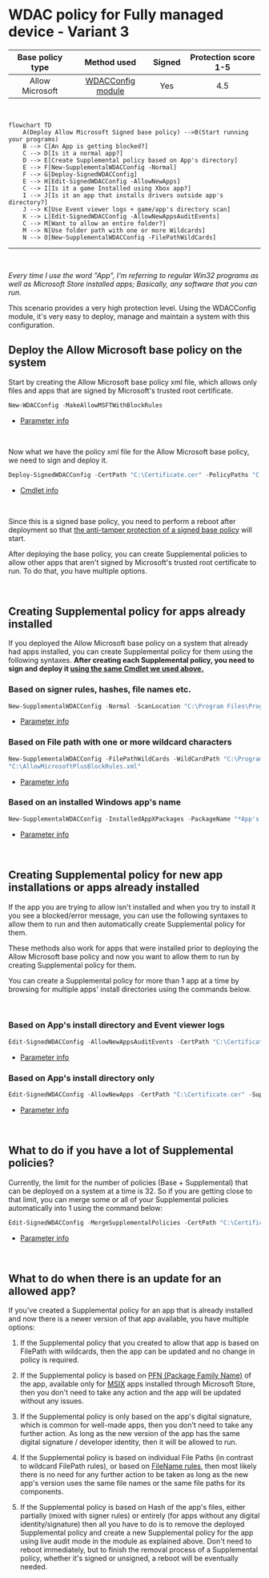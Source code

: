 # WDAC policy for Fully managed device - Variant 3

| Base policy type|Method used|Signed | Protection score 1-5 |
| :-------------: | :-------------: | :-------------: | :-------------: |
| Allow Microsoft | [WDACConfig module](https://github.com/HotCakeX/Harden-Windows-Security/wiki/WDACConfig) | Yes | 4.5 |

<br>

```mermaid
flowchart TD
    A(Deploy Allow Microsoft Signed base policy) -->B(Start running your programs)
    B --> C[An App is getting blocked?]
    C --> D[Is it a normal app?]
    D --> E[Create Supplemental policy based on App's directory]
    E --> F[New-SupplementalWDACConfig -Normal]
    F --> G[Deploy-SignedWDACConfig]
    E --> H[Edit-SignedWDACConfig -AllowNewApps]
    C --> I[Is it a game Installed using Xbox app?]
    I --> J[Is it an app that installs drivers outside app's directory?]
    J --> K[Use Event viewer logs + game/app's directory scan]
    K --> L[Edit-SignedWDACConfig -AllowNewAppsAuditEvents]
    C --> M[Want to allow an entire folder?]
    M --> N[Use folder path with one or more Wildcards]
    N --> O[New-SupplementalWDACConfig -FilePathWildCards]
```

---

<br>

*Every time I use the word "App", I'm referring to regular Win32 programs as well as Microsoft Store installed apps; Basically, any software that you can run.*

This scenario provides a very high protection level. Using the WDACConfig module, it's very easy to deploy, manage and maintain a system with this configuration.

## Deploy the Allow Microsoft base policy on the system

Start by creating the Allow Microsoft base policy xml file, which allows only files and apps that are signed by Microsoft's trusted root certificate.

```powershell
New-WDACConfig -MakeAllowMSFTWithBlockRules
```

* [Parameter info](https://github.com/HotCakeX/Harden-Windows-Security/wiki/New-WDACConfig#new-wdacconfig--makeallowmsftwithblockrules)

<br>

Now what we have the policy xml file for the Allow Microsoft base policy, we need to sign and deploy it.

```powershell
Deploy-SignedWDACConfig -CertPath "C:\Certificate.cer" -PolicyPaths "C:\AllowMicrosoftPlusBlockRules.xml" -CertCN "WDAC Certificate" -Deploy
```

* [Cmdlet info](https://github.com/HotCakeX/Harden-Windows-Security/wiki/Deploy-SignedWDACConfig)

<br>

Since this is a signed base policy, you need to perform a reboot after deployment so that [the anti-tamper protection of a signed base policy](https://github.com/HotCakeX/Harden-Windows-Security/wiki/How-to-Create-and-Deploy-a-Signed-WDAC-Policy-Windows-Defender-Application-Control#if-someone-forcefully-deletes-the-deployed-wdac-policy-file) will start.

After deploying the base policy, you can create Supplemental policies to allow other apps that aren't signed by Microsoft's trusted root certificate to run. To do that, you have multiple options.

<br>

## Creating Supplemental policy for apps already installed

If you deployed the Allow Microsoft base policy on a system that already had apps installed, you can create Supplemental policy for them using the following syntaxes. **After creating each Supplemental policy, you need to sign and deploy it [using the same Cmdlet we used above.](https://github.com/HotCakeX/Harden-Windows-Security/wiki/Deploy-SignedWDACConfig)**

### Based on signer rules, hashes, file names etc.

```powershell
New-SupplementalWDACConfig -Normal -ScanLocation "C:\Program Files\Program" -SuppPolicyName "App's Name" -PolicyPath "C:\AllowMicrosoftPlusBlockRules.xml"
```

* [Parameter info](https://github.com/HotCakeX/Harden-Windows-Security/wiki/New-SupplementalWDACConfig#new-supplementalwdacconfig--normal)

### Based on File path with one or more wildcard characters

```powershell
New-SupplementalWDACConfig -FilePathWildCards -WildCardPath "C:\Program Files\Program\*" -SuppPolicyName "App's Name" -PolicyPath
"C:\AllowMicrosoftPlusBlockRules.xml"
```

* [Parameter info](https://github.com/HotCakeX/Harden-Windows-Security/wiki/New-SupplementalWDACConfig#new-supplementalwdacconfig--filepathwildcards)

### Based on an installed Windows app's name

```powershell
New-SupplementalWDACConfig -InstalledAppXPackages -PackageName "*App's name*" -SuppPolicyName "App's name" -PolicyPath "C:\AllowMicrosoftPlusBlockRules.xml"
```

* [Parameter info](https://github.com/HotCakeX/Harden-Windows-Security/wiki/New-SupplementalWDACConfig#new-supplementalwdacconfig--installedappxpackages)

<br>

## Creating Supplemental policy for new app installations or apps already installed

If the app you are trying to allow isn't installed and when you try to install it you see a blocked/error message, you can use the following syntaxes to allow them to run and then automatically create Supplemental policy for them.

These methods also work for apps that were installed prior to deploying the Allow Microsoft base policy and now you want to allow them to run by creating Supplemental policy for them.

You can create a Supplemental policy for more than 1 app at a time by browsing for multiple apps' install directories using the commands below.

<br>

### Based on App's install directory and Event viewer logs

```powershell
Edit-SignedWDACConfig -AllowNewAppsAuditEvents -CertPath "C:\Certificate.cer" -SuppPolicyName "App's Name" -PolicyPaths "C:\AllowMicrosoftPlusBlockRules.xml" -CertCN "WDAC Certificate" -LogSize 20MB
```

* [Parameter info](https://github.com/HotCakeX/Harden-Windows-Security/wiki/Edit-SignedWDACConfig#edit-signedwdacconfig--allownewappsauditevents)

### Based on App's install directory only

```powershell
Edit-SignedWDACConfig -AllowNewApps -CertPath "C:\Certificate.cer" -SuppPolicyName "App's Name" -PolicyPaths "C:\AllowMicrosoftPlusBlockRules.xml" -CertCN "WDAC Certificate"
```

* [Parameter info](https://github.com/HotCakeX/Harden-Windows-Security/wiki/Edit-SignedWDACConfig#edit-signedwdacconfig--allownewapps)

<br>

## What to do if you have a lot of Supplemental policies?

Currently, the limit for the number of policies (Base + Supplemental) that can be deployed on a system at a time is 32. So if you are getting close to that limit, you can merge some or all of your Supplemental policies automatically into 1 using the command below:

```powershell
Edit-SignedWDACConfig -MergeSupplementalPolicies -CertPath "C:\Certificate.cer" -SuppPolicyName "Merge of Multiple Supplementals" -PolicyPaths "C:\AllowMicrosoftPlusBlockRules.xml" -CertCN "WDAC Certificate" -SuppPolicyPaths "C:\Supplemental policy for App1.xml","C:\Supplemental policy for App 2.xml","C:\Supplemental policy for App 3.xml"
```

* [Parameter info](https://github.com/HotCakeX/Harden-Windows-Security/wiki/Edit-SignedWDACConfig#edit-signedwdacconfig--mergesupplementalpolicies)

<br>

## What to do when there is an update for an allowed app?

If you've created a Supplemental policy for an app that is already installed and now there is a newer version of that app available, you have multiple options:

1. If the Supplemental policy that you created to allow that app is based on FilePath with wildcards, then the app can be updated and no change in policy is required.

2. If the Supplemental policy is based on [PFN (Package Family Name)](https://learn.microsoft.com/en-us/windows/security/application-security/application-control/windows-defender-application-control/design/manage-packaged-apps-with-wdac) of the app, available only for [MSIX](https://learn.microsoft.com/en-us/windows/msix/overview) apps installed through Microsoft Store, then you don't need to take any action and the app will be updated without any issues.

3. If the Supplemental policy is only based on the app's digital signature, which is common for well-made apps, then you don't need to take any further action. As long as the new version of the app has the same digital signature / developer identity, then it will be allowed to run.

4. If the Supplemental policy is based on individual File Paths (in contrast to wildcard FilePath rules), or based on [FileName rules](https://learn.microsoft.com/en-us/windows/security/application-security/application-control/windows-defender-application-control/design/select-types-of-rules-to-create#table-3-windows-defender-application-control-policy---filename-levels), then most likely there is no need for any further action to be taken as long as the new app's version uses the same file names or the same file paths for its components.

5. If the Supplemental policy is based on Hash of the app's files, either partially (mixed with signer rules) or entirely (for apps without any digital identity/signature) then all you have to do is to remove the deployed Supplemental policy and create a new Supplemental policy for the app using live audit mode in the module as explained above. Don't need to reboot immediately, but to finish the removal process of a Supplemental policy, whether it's signed or unsigned, a reboot will be eventually needed.

<br>
